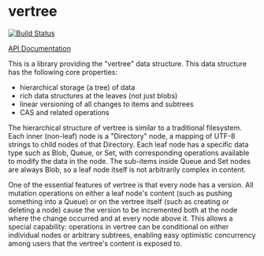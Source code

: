 # vertree

[![Build
Status](https://travis-ci.org/justinsheehy/vertree.svg?branch=master)](https://travis-ci.org/justinsheehy/vertree)

[API Documentation](https://docs.rs/vertree)


This is a library providing the "vertree" data structure. This data structure has the following core properties:

* hierarchical storage (a tree) of data
* rich data structures at the leaves (not just blobs)
* linear versioning of all changes to items and subtrees
* CAS and related operations

The hierarchical structure of vertree is similar to a traditional filesystem. Each inner (non-leaf) node is a "Directory" node, a mapping of UTF-8 strings to child nodes of that Directory. Each leaf node has a specific data type such as Blob, Queue, or Set, with corresponding operations available to modify the data in the node. The sub-items inside Queue and Set nodes are always Blob, so a leaf node itself is not arbitrarily complex in content.

One of the essential features of vertree is that every node has a version. All mutation operations on either a leaf node's content (such as pushing something into a Queue) or on the vertree itself (such as creating or deleting a node) cause the version to be incremented both at the node where the change occurred and at every node above it. This allows a special capability: operations in vertree can be conditional on either individual nodes or arbitrary subtrees, enabling easy optimistic concurrency among users that the vertree's content is exposed to.

